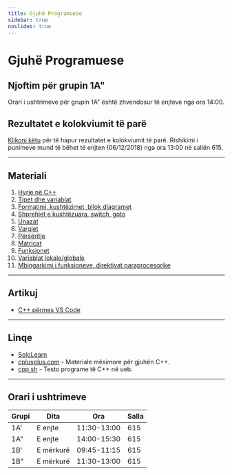 ```yaml
---
title: Gjuhë Programuese
sidebar: true
noslides: true
---
```


# Gjuhë Programuese

## Njoftim për grupin 1A"

Orari i ushtrimeve për grupin 1A" është zhvendosur të enjteve nga ora 14:00.

## Rezultatet e kolokviumit të parë

[Klikoni këtu](/lendet/gjuhe-programuese/kolokviumi1) për të hapur rezultatet e kolokviumit të parë. Rishikimi i punimeve mund të bëhet të enjten (06/12/2018) nga ora 13:00 në sallën 615.

---

## Materiali

1. [Hyrje në C++](/lendet/gjuhe-programuese/java1)
2. [Tipet dhe variablat](/lendet/gjuhe-programuese/java2)
3. [Formatimi, kushtëzimet, bllok diagramet](/lendet/gjuhe-programuese/java3)
4. [Shprehjet e kushtëzuara, switch, goto](/lendet/gjuhe-programuese/java4)
5. [Unazat](/lendet/gjuhe-programuese/java5)
6. [Vargjet](/lendet/gjuhe-programuese/java6)
7. [Përsëritje](/lendet/gjuhe-programuese/java7)
8. [Matricat](/lendet/gjuhe-programuese/java8)
9. [Funksionet](/lendet/gjuhe-programuese/java9)
10. [Variablat lokale/globale](/lendet/gjuhe-programuese/java10)
11. [Mbingarkimi i funksioneve, direktivat paraprocesorike](/lendet/gjuhe-programuese/java11)

---

## Artikuj

- [C++ përmes VS Code](/lendet/gjuhe-programuese/vs-code)

---

## Linqe

- [SoloLearn](https://www.sololearn.com/Course/CPlusPlus/)
- [cplusplus.com](http://www.cplusplus.com/doc/tutorial/) - Materiale mësimore për gjuhën C++.
- [cpp.sh](http://cpp.sh/) - Testo programe të C++ në ueb.

---

## Orari i ushtrimeve

Grupi|Dita|Ora|Salla
-|-|-|-
1A'|E enjte|11:30-13:00|615
1A"|E enjte|14:00-15:30|615
1B'|E mërkurë|09:45-11:15|615
1B"|E mërkurë|11:30-13:00|615
